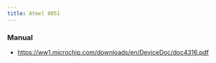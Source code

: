 ```yaml
---
title: Atmel 8051
---
```


### Manual

- https://ww1.microchip.com/downloads/en/DeviceDoc/doc4316.pdf